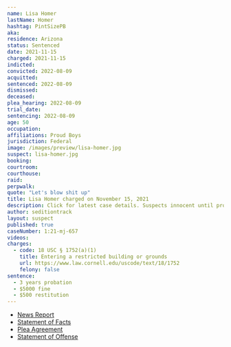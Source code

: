 ```yaml
---
name: Lisa Homer
lastName: Homer
hashtag: PintSizePB
aka:
residence: Arizona
status: Sentenced
date: 2021-11-15
charged: 2021-11-15
indicted:
convicted: 2022-08-09
acquitted:
sentenced: 2022-08-09
dismissed:
deceased:
plea_hearing: 2022-08-09
trial_date:
sentencing: 2022-08-09
age: 50
occupation:
affiliations: Proud Boys
jurisdiction: Federal
image: /images/preview/lisa-homer.jpg
suspect: lisa-homer.jpg
booking:
courtroom:
courthouse:
raid:
perpwalk:
quote: "Let's blow shit up"
title: Lisa Homer charged on November 15, 2021
description: Click for latest case details. Suspects innocent until proven guilty.
author: seditiontrack
layout: suspect
published: true
caseNumber: 1:21-mj-657
videos:
charges:
  - code: 18 USC § 1752(a)(1)
    title: Entering a restricted building or grounds
    url: https://www.law.cornell.edu/uscode/text/18/1752
    felony: false
sentence:
  - 3 years probation
  - $5000 fine
  - $500 restitution
---
```


- [News Report](https://www.yakimaherald.com/news/local/former-yakima-resident-lisa-homer-charged-with-entering-u-s-capitol-during-jan-6-insurrection/article_ad58c5ea-1f5d-51b5-b564-84ef95306a12.html)
- [Statement of Facts](https://www.justice.gov/usao-dc/case-multi-defendant/file/1458991/download)
- [Plea Agreement](https://storage.courtlistener.com/recap/gov.uscourts.dcd.245347/gov.uscourts.dcd.245347.34.0_1.pdf)
- [Statement of Offense](https://storage.courtlistener.com/recap/gov.uscourts.dcd.245347/gov.uscourts.dcd.245347.35.0_1.pdf)
